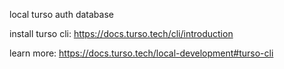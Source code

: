 local turso auth database

install turso cli: https://docs.turso.tech/cli/introduction

learn more: https://docs.turso.tech/local-development#turso-cli
